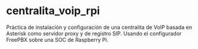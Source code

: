 # centralita_voip_rpi
Práctica de instalación y configuración de una centralita de VoIP basada en Asterisk como servidor proxy y de registro SIP. Usando el configurador FreePBX sobre una SOC de Raspberry Pi.

